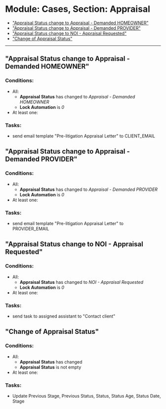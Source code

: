 # Module: Cases, Section: Appraisal
- <a href="#wf-494"> "Appraisal Status change to Appraisal - Demanded HOMEOWNER"</a>
- <a href="#wf-493"> "Appraisal Status change to Appraisal - Demanded PROVIDER"</a>
- <a href="#wf-269"> "Appraisal Status change to NOI - Appraisal Requested"</a>
- <a href="#wf-853"> "Change of Appraisal Status"</a>
----------------------
<a id="wf-494" href="#wf-494"></a>
## "Appraisal Status change to Appraisal - Demanded HOMEOWNER"
### Conditions:
- All:
  - **Appraisal Status** has changed to _Appraisal - Demanded HOMEOWNER_ 
  - **Lock Automation** is _0_ 
- At least one:
### Tasks:
- send email template &quot;Pre-litigation Appraisal Letter&quot; to CLIENT_EMAIL
<a id="wf-493" href="#wf-493"></a>
## "Appraisal Status change to Appraisal - Demanded PROVIDER"
### Conditions:
- All:
  - **Appraisal Status** has changed to _Appraisal - Demanded PROVIDER_ 
  - **Lock Automation** is _0_ 
- At least one:
### Tasks:
- send email template &quot;Pre-litigation Appraisal Letter&quot; to PROVIDER_EMAIL
<a id="wf-269" href="#wf-269"></a>
## "Appraisal Status change to NOI - Appraisal Requested"
### Conditions:
- All:
  - **Appraisal Status** has changed to _NOI - Appraisal Requested_ 
  - **Lock Automation** is _0_ 
- At least one:
### Tasks:
- send task to assigned assistant to &quot;Contact client&quot;
<a id="wf-853" href="#wf-853"></a>
## "Change of Appraisal Status"
### Conditions:
- All:
  - **Appraisal Status** has changed 
  - **Appraisal Status** is not empty 
- At least one:
### Tasks:
- Update Previous Stage, Previous Status, Status, Status Age, Status Date, Stage

